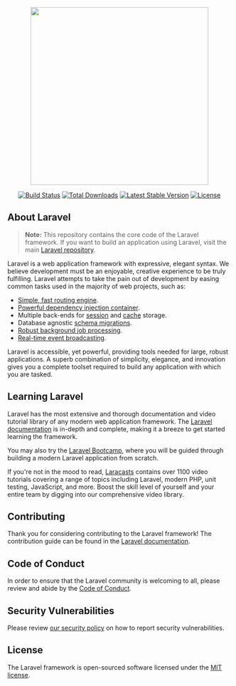 <p align="center"><a href="https://laravel.com" target="_blank"><img src="https://raw.githubusercontent.com/laravel/art/master/logo-lockup/5%20SVG/2%20CMYK/1%20Full%20Color/laravel-logolockup-cmyk-red.svg" width="400"></a></p>

<p align="center">
<a href="https://github.com/laravel/framework/actions"><img src="https://github.com/laravel/framework/workflows/tests/badge.svg" alt="Build Status"></a>
<a href="https://packagist.org/packages/laravel/framework"><img src="https://img.shields.io/packagist/dt/laravel/framework" alt="Total Downloads"></a>
<a href="https://packagist.org/packages/laravel/framework"><img src="https://img.shields.io/packagist/v/laravel/framework" alt="Latest Stable Version"></a>
<a href="https://packagist.org/packages/laravel/framework"><img src="https://img.shields.io/packagist/l/laravel/framework" alt="License"></a>
</p>

## About Laravel

> **Note:** This repository contains the core code of the Laravel framework. If you want to build an application using
> Laravel, visit the main [Laravel repository](https://github.com/laravel/laravel).

Laravel is a web application framework with expressive, elegant syntax. We believe development must be an enjoyable,
creative experience to be truly fulfilling. Laravel attempts to take the pain out of development by easing common tasks
used in the majority of web projects, such as:

- [Simple, fast routing engine](https://laravel.com/docs/routing).
- [Powerful dependency injection container](https://laravel.com/docs/container).
- Multiple back-ends for [session](https://laravel.com/docs/session) and [cache](https://laravel.com/docs/cache)
  storage.
- Database agnostic [schema migrations](https://laravel.com/docs/migrations).
- [Robust background job processing](https://laravel.com/docs/queues).
- [Real-time event broadcasting](https://laravel.com/docs/broadcasting).

Laravel is accessible, yet powerful, providing tools needed for large, robust applications. A superb combination of
simplicity, elegance, and innovation gives you a complete toolset required to build any application with which you are
tasked.

## Learning Laravel

Laravel has the most extensive and thorough documentation and video tutorial library of any modern web application
framework. The [Laravel documentation](https://laravel.com/docs) is in-depth and complete, making it a breeze to get
started learning the framework.

You may also try the [Laravel Bootcamp](https://bootcamp.laravel.com), where you will be guided through building a
modern Laravel application from scratch.

If you're not in the mood to read, [Laracasts](https://laracasts.com) contains over 1100 video tutorials covering a
range of topics including Laravel, modern PHP, unit testing, JavaScript, and more. Boost the skill level of yourself and
your entire team by digging into our comprehensive video library.

## Contributing

Thank you for considering contributing to the Laravel framework! The contribution guide can be found in
the [Laravel documentation](https://laravel.com/docs/contributions).

## Code of Conduct

In order to ensure that the Laravel community is welcoming to all, please review and abide by
the [Code of Conduct](https://laravel.com/docs/contributions#code-of-conduct).

## Security Vulnerabilities

Please review [our security policy](https://github.com/laravel/framework/security/policy) on how to report security
vulnerabilities.

## License

The Laravel framework is open-sourced software licensed under the [MIT license](LICENSE.md).
